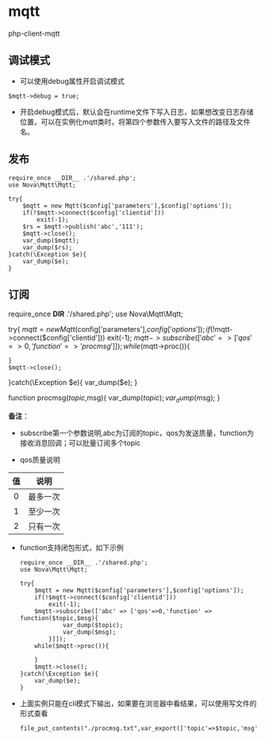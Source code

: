 # mqtt

php-client-mqtt

## 调试模式

* 可以使用debug属性开启调试模式

```
$mqtt->debug = true;
```

* 开启debug模式后，默认会在runtime文件下写入日志，如果想改变日志存储位置，可以在实例化mqtt类时，将第四个参数传入要写入文件的路径及文件名。

## 发布

```
require_once __DIR__ .'/shared.php';
use Nova\Mqtt\Mqtt;

try{
    $mqtt = new Mqtt($config['parameters'],$config['options']);
    if(!$mqtt->connect($config['clientid']))
        exit(-1);
    $rs = $mqtt->publish('abc','111');
    $mqtt->close();
    var_dump($mqtt);
    var_dump($rs);
}catch(\Exception $e){
    var_dump($e);
}
```

## 订阅

require_once __DIR__ .'/shared.php';
use Nova\Mqtt\Mqtt;

try{
    $mqtt = new Mqtt($config['parameters'],$config['options']);
    if(!$mqtt->connect($config['clientid']))
        exit(-1);
    $mqtt->subscribe(['abc' => ['qos'=>0,'function' => 'procmsg']]);
    while($mqtt->proc()){

    }
    $mqtt->close();
}catch(\Exception $e){
    var_dump($e);
}

function procmsg($topic,$msg){
    var_dump($topic);
    var_dump($msg);
}

**备注**：

* subscribe第一个参数说明,abc为订阅的topic，qos为发送质量，function为接收消息回调；可以批量订阅多个topic

* qos质量说明

|值|说明|
|:---:|:---:|
|0|最多一次|
|1| 至少一次 |
|2|只有一次|

* function支持闭包形式，如下示例

    ```
    require_once __DIR__ .'/shared.php';
    use Nova\Mqtt\Mqtt;

    try{
        $mqtt = new Mqtt($config['parameters'],$config['options']);
        if(!$mqtt->connect($config['clientid']))
            exit(-1);
        $mqtt->subscribe(['abc' => ['qos'=>0,'function' => function($topic,$msg){
                var_dump($topic);
                var_dump($msg);
            }]]);
        while($mqtt->proc()){

        }
        $mqtt->close();
    }catch(\Exception $e){
        var_dump($e);
    }
    ```

* 上面实例只能在cli模式下输出，如果要在浏览器中看结果，可以使用写文件的形式查看

    ```
    file_put_contents("./procmsg.txt",var_export(['topic'=>$topic,'msg'=>$msg],true),FILE_APPEND);
    ```